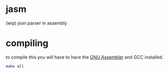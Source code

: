 # jasm

(wip) json parser in assembly

# compiling

to compile this you will have to have the [GNU Assembler](https://ftp.gnu.org/old-gnu/Manuals/gas-2.9.1/html_node/as_toc.html) and GCC installed.

```bash
make all
```
